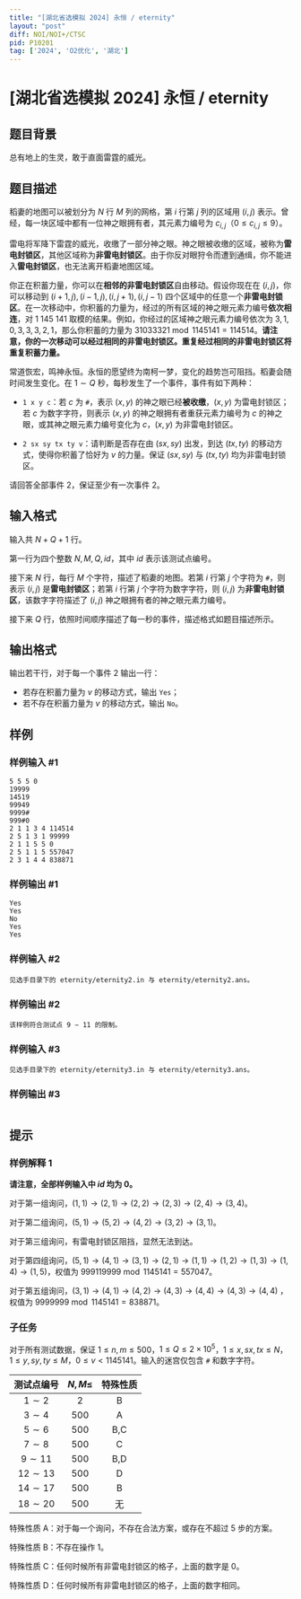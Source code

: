 ```yaml
---
title: "[湖北省选模拟 2024] 永恒 / eternity"
layout: "post"
diff: NOI/NOI+/CTSC
pid: P10201
tag: ['2024', 'O2优化', '湖北']
---
```

# [湖北省选模拟 2024] 永恒 / eternity
## 题目背景

总有地上的生灵，敢于直面雷霆的威光。
## 题目描述

稻妻的地图可以被划分为 $N$ 行 $M$ 列的网格，第 $i$ 行第 $j$ 列的区域用 $(i,j)$ 表示。曾经，每一块区域中都有一位神之眼拥有者，其元素力编号为 $c_{i,j}$（$0 \le c_{i,j} \le 9$）。

雷电将军降下雷霆的威光，收缴了一部分神之眼。神之眼被收缴的区域，被称为**雷电封锁区**，其他区域称为**非雷电封锁区**。由于你反对眼狩令而遭到通缉，你不能进入**雷电封锁区**，也无法离开稻妻地图区域。

你正在积蓄力量，你可以在**相邻的非雷电封锁区**自由移动。假设你现在在 $(i,j)$，你可以移动到 $(i+1,j),(i-1,j),(i,j+1),(i,j-1)$ 四个区域中的任意一个**非雷电封锁区**。在一次移动中，你积蓄的力量为，经过的所有区域的神之眼元素力编号**依次相连**，对 $1\ 145\ 141$ 取模的结果。例如，你经过的区域神之眼元素力编号依次为 $3,1,0,3,3,3,2,1$，那么你积蓄的力量为 $31033321 \bmod 1145141 = 114514$。**请注意，你的一次移动可以经过相同的非雷电封锁区。重复经过相同的非雷电封锁区将重复积蓄力量。**

常道恢宏，鸣神永恒。永恒的愿望终为南柯一梦，变化的趋势岂可阻挡。稻妻会随时间发生变化。在 $1\sim Q$ 秒，每秒发生了一个事件，事件有如下两种：

- `1 x y c`：若 $c$ 为 `#`，表示 $(x,y)$ 的神之眼已经**被收缴**，$(x,y)$ 为雷电封锁区；若 $c$ 为数字字符，则表示 $(x,y)$ 的神之眼拥有者重获元素力编号为 $c$ 的神之眼，或其神之眼元素力编号变化为 $c$，$(x,y)$ 为非雷电封锁区。

- `2 sx sy tx ty v`：请判断是否存在由 $(sx,sy)$ 出发，到达 $(tx,ty)$ 的移动方式，使得你积蓄了恰好为 $v$ 的力量。保证 $(sx,sy)$ 与 $(tx,ty)$ 均为非雷电封锁区。

请回答全部事件 2，保证至少有一次事件 2。
## 输入格式

输入共 $N+Q+1$ 行。

第一行为四个整数 $N,M,Q,id$，其中 $id$ 表示该测试点编号。

接下来 $N$ 行，每行 $M$ 个字符，描述了稻妻的地图。若第 $i$ 行第 $j$ 个字符为 `#`，则表示 $(i,j)$ 是**雷电封锁区**；若第 $i$ 行第 $j$ 个字符为数字字符，则 $(i,j)$ 为**非雷电封锁区**，该数字字符描述了 $(i,j)$ 神之眼拥有者的神之眼元素力编号。

接下来 $Q$ 行，依照时间顺序描述了每一秒的事件，描述格式如题目描述所示。
## 输出格式

输出若干行，对于每一个事件 2 输出一行：

- 若存在积蓄力量为 $v$ 的移动方式，输出 `Yes`；
- 若不存在积蓄力量为 $v$ 的移动方式，输出 `No`。
## 样例

### 样例输入 #1
```
5 5 5 0
19999
14519
99949
9999#
999#0
2 1 1 3 4 114514
2 5 1 3 1 99999
2 1 1 5 5 0
2 5 1 1 5 557047
2 3 1 4 4 838871
```
### 样例输出 #1
```
Yes
Yes
No
Yes
Yes
```
### 样例输入 #2
```
见选手目录下的 eternity/eternity2.in 与 eternity/eternity2.ans。
```
### 样例输出 #2
```
该样例符合测试点 9 ∼ 11 的限制。
```
### 样例输入 #3
```
见选手目录下的 eternity/eternity3.in 与 eternity/eternity3.ans。
```
### 样例输出 #3
```

```
## 提示

### 样例解释 1

**请注意，全部样例输入中 $id$ 均为 $0$。**

对于第一组询问，$(1,1)\to (2,1)\to (2,2)\to (2,3)\to (2,4)\to (3,4)$。

对于第二组询问，$(5,1)\to (5,2)\to (4,2)\to (3,2)\to (3,1)$。

对于第三组询问，有雷电封锁区阻挡，显然无法到达。

对于第四组询问，$(5,1)\to (4,1)\to (3,1)\to (2,1)\to (1,1)\to (1,2)\to (1,3)\to (1,4)\to (1,5)$，权值为 $999119999 \bmod 1145141=557047$。

对于第五组询问，$(3,1)\to (4,1)\to (4,2)\to (4,3)\to (4,4)\to (4,3)\to (4,4)$ ，权值为 $9999999\bmod 1145141=838871$。

### 子任务

对于所有测试数据，保证 $1 \le n,m \le 500$，$1 \le Q \le 2\times10^5$，$1 \le x, sx, tx \le N$，$1 \le y,sy,ty \le M$，$0 \le v < 1145141$。输入的迷宫仅包含 `#` 和数字字符。

| 测试点编号 | $N,M \le$ | 特殊性质 |
| :--: | :--: | :--: |
| $1\sim 2$ | $2$ | B |
| $3\sim 4$ | $500$ | A |
| $5\sim 6$ | $500$ | B,C |
| $7\sim 8$ | $500$ | C |
| $9\sim 11$ | $500$ | B,D |
| $12\sim 13$ | $500$ | D |
| $14\sim 17$ | $500$ | B |
| $18\sim 20$ | $500$ | 无 |

特殊性质 A：对于每一个询问，不存在合法方案，或存在不超过 $5$ 步的方案。

特殊性质 B：不存在操作 $1$。

特殊性质 C：任何时候所有非雷电封锁区的格子，上面的数字是 $0$。

特殊性质 D：任何时候所有非雷电封锁区的格子，上面的数字相同。
